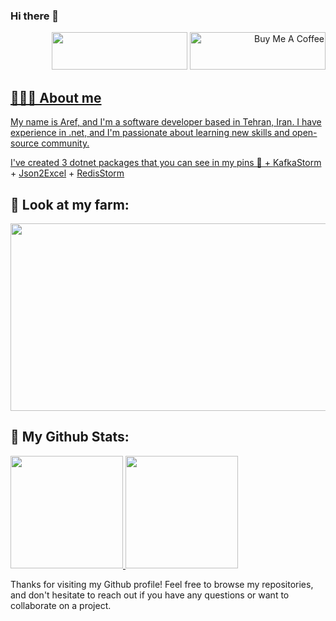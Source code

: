 ### Hi there 👋
<p align="right">
<a href="https://www.coffeebede.com/stormaref">
<img class="img-fluid" src="https://coffeebede.ir/DashboardTemplateV2/app-assets/images/banner/default-yellow.svg" 
style="height: 60px !important;width: 217px !important;" /></a>
        <a href="https://www.buymeacoffee.com/stormaref" target="_blank"><img
                src="https://cdn.buymeacoffee.com/buttons/v2/default-yellow.png" alt="Buy Me A Coffee"
                style="height: 60px !important;width: 217px !important;" />
</p>
        
## 👨🏻‍💻 About me

My name is Aref, and I'm a software developer based in Tehran, Iran. I have experience in .net, and I'm passionate about learning new skills and open-source community.


I've created 3 dotnet packages that you can see in my pins 📌
    + [KafkaStorm](https://github.com/stormaref/kafkastorm)
    + [Json2Excel](https://github.com/stormaref/Json2ExcelMiddleware)
    + [RedisStorm](https://github.com/stormaref/redisstorm)

## 🌱 Look at my farm:

<a href="https://www.gitanimals.org/en_US?utm_medium=image&utm_source=stormaref&utm_content=farm">
<img
  src="https://render.gitanimals.org/farms/stormaref"
  width="900"
  height="300"
/>
</a>


## 🌟 My Github Stats:

<p align="left">
<a href="https://github.com/stormaref">
        <img height="180em"
            src="https://github-readme-stats-eight-theta.vercel.app/api?username=stormaref&show_icons=true&include_all_commits=true&count_private=true" />
</a>
<img height="180em" src="https://github-readme-stats-eight-theta.vercel.app/api/top-langs/?username=stormaref&layout=compact&langs_count=8&theme=dark"/>
</p>



Thanks for visiting my Github profile! Feel free to browse my repositories, and don't hesitate to reach out if you have any questions or want to collaborate on a project.
